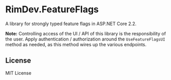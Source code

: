 # RimDev.FeatureFlags

A library for strongly typed feature flags in ASP.NET Core 2.2.

**Note:** Controlling access of the UI / API of this library is the responsibility of the user. Apply authentication / authorization around the `UseFeatureFlagsUI` method as needed, as this method wires up the various endpoints.

<!--
| Package                       | Version |
| ----------------------------- | ------- |
| [RimDev.AspNetCore.FeatureFlags][NuGet link] | [![RimDev.AspNetCore.FeatureFlags NuGet Version](https://img.shields.io/nuget/v/RimDev.AspNetCore.FeatureFlags.svg)][NuGet link] |

## Installation

Install the [RimDev.AspNetCore.FeatureFlags][NuGet link] NuGet package.

```
dotnet add package RimDev.AspNetCore.FeatureFlags
```

or

```
PM> Install-Package RimDev.AspNetCore.FeatureFlags
```

## Usage
-->

## License

MIT License

[NuGet link]: https://www.nuget.org/packages/RimDev.AspNetCore.FeatureFlags
